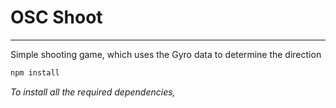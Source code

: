 # OSC Shoot
---

Simple shooting game, which uses the Gyro data to determine the direction

```bash
npm install
```
*To install all the required dependencies,*
